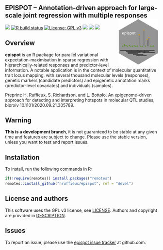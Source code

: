 <!-- README.md is generated from README.Rmd. Please edit that file -->
<!-- First time: run usethis::use_readme_rmd() to create a pre-commit hook that 
prevents from committing if the README.Rmd has changed, but has not been 
re-knitted to generate an updated README.md -->

## EPISPOT – Annotation-driven approach for large-scale joint regression with multiple responses <img src="man/figures/epispot_logo.png" align="right" height="150"/>

<!-- Run for the R CMD checks, run usethis::use_github_actions() to set up the pipeline, possibly modify the .yaml file and then: -->

[![](https://travis-ci.org/hruffieux/epispot.svg?branch=devel)](https://travis-ci.org/hruffieux/epispot)
[![R build
status](https://github.com/hruffieux/epispot/workflows/R-CMD-check/badge.svg)](https://github.com/hruffieux/epispot/actions)
[![License: GPL
v3](https://img.shields.io/badge/license-GPL%20v3-blue.svg)](https://www.gnu.org/licenses/gpl-3.0)
[![](https://img.shields.io/badge/devel%20version-0.1.3-blue.svg)](https://github.com/hruffieux/epispot)
[![](https://img.shields.io/github/languages/code-size/hruffieux/epispot.svg)](https://github.com/hruffieux/epispot)
[![](https://img.shields.io/badge/doi-10.1101/2020.09.21.305789-yellow.svg)](https://doi.org/10.1101/2020.09.21.305789)

## Overview

**epispot** is an R package for parallel variational
expectation-maximisation in sparse regression with
hierarchically-related responses and predictor-level information. A
notable application is in the context of molecular quantitative trait
locus mapping, with several thousand molecular levels (responses),
genetic markers (candidate predictors) and epigenetic annotation marks
(predictor-level covariates) and individuals (samples).

Preprint: H. Ruffieux, S. Richardson, and L. Bottolo. An
epigenome-driven approach for detecting and interpreting hotspots in
molecular QTL studies, biorxiv 10.1101/2020.09.21.305789.

## Warning

**This is a development branch**, it is not guaranteed to be stable at
any given time and features are subject to change. Please use the
[stable version](https://github.com/hruffieux/epispot), unless you want
to test and report issues.

## Installation

To install, run the following commands in R:

``` r
if(!require(remotes)) install.packages("remotes")
remotes::install_github("hruffieux/epispot", ref = "devel")
```

## License and authors

This software uses the GPL v3 license, see [LICENSE](LICENSE). Authors
and copyright are provided in [DESCRIPTION](DESCRIPTION).

## Issues

To report an issue, please use the [epispot issue
tracker](https://github.com/hruffieux/epispot/issues) at github.com.
